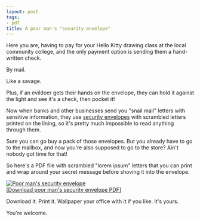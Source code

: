 ```yaml
---
layout: post
tags: 
- pdf
title: A poor man's "security envelope"
---
```


Here you are, having to pay for your Hello Kitty drawing class at the local community college, and the only payment option is sending them a hand-written check.

By mail.

Like a savage.

Plus, if an evildoer gets their hands on the envelope, they can hold it against the light and see it's a check, then pocket it!

Now when banks and other businesses send you "snail mail" letters with sensitive information, they use [security envelopes](https://affiliate-program.amazon.com/gp/associates/network/build-links/text/simple-thispagelink.html?ie=UTF8&assoc_ss_ref=http%3A%2F%2Fwww.amazon.com%2Fmn%2Fsearch%2Fref%3Dnb_sb_noss_1%3F_encoding%3DUTF8%26field-keywords%3Dsecurity%2520envelopes%26sprefix%3Dsecurity%2520%252Coffice-products%26url%3Dsearch-alias%253Doffice-products) with scrambled letters printed on the lining, so it's pretty much impossible to read anything through them.

Sure you can go buy a pack of those envelopes. But you already have to go to the mailbox, and now you're also supposed to go to the store? Ain't nobody got time for that!

So here's a PDF file with scrambled "lorem ipsum" letters that you can print and wrap around your secret message before shoving it into the envelope.

[![Poor man's security envelope](/media/2014/security-envelope.jpg)<br>
\[Download poor man's security envelope PDF\]](/media/2014/instant-security-envelope.pdf)

Download it. Print it. Wallpaper your office with it if you like. It's yours.

You're welcome.